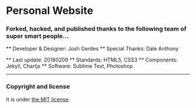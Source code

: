 # Personal Website

### Forked, hacked, and published thanks to the following team of super smart people...

** Developer & Designer: Josh Gerdes
** Special Thanks:  Dale Anthony

** Last update: 20180209
** Standards: HTML5, CSS3
** Components: Jekyll, Chartjs
** Software: Sublime Text, Photoshop

---

### Copyright and license

It is under [the MIT license](/LICENSE).
